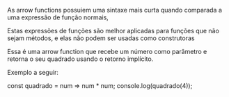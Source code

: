 <p>As arrow functions possuiem uma sintaxe mais curta quando comparada a uma expressão de função normais, </p>
<p>Estas expressões de funções são melhor aplicadas para funções que não sejam métodos, e elas não podem ser usadas como construtoras</p>

<p>Essa é uma arrow function que recebe um número como parâmetro e retorna o seu quadrado usando o retorno implícito.</p>
<p>Exemplo a seguir:</p>

const quadrado = num => num * num;
console.log(quadrado(4));